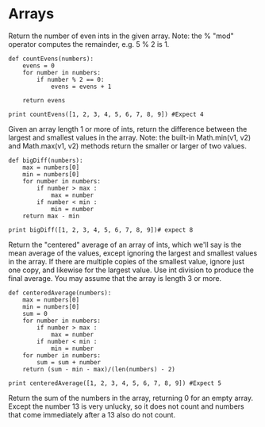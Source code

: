 # Arrays

Return the number of even ints in the given array. Note: the % "mod" operator computes the remainder, e.g. 5 % 2 is 1.
  ```
  def countEvens(numbers):
      evens = 0
      for number in numbers:
          if number % 2 == 0:
              evens = evens + 1

      return evens

  print countEvens([1, 2, 3, 4, 5, 6, 7, 8, 9]) #Expect 4
  ```

Given an array length 1 or more of ints, return the difference between the largest and smallest values in the array. Note: the built-in Math.min(v1, v2) and Math.max(v1, v2) methods return the smaller or larger of two values.
  ```
  def bigDiff(numbers):
      max = numbers[0]
      min = numbers[0]
      for number in numbers:
          if number > max :
              max = number
          if number < min :
              min = number
      return max - min

  print bigDiff([1, 2, 3, 4, 5, 6, 7, 8, 9])# expect 8
  ```

Return the "centered" average of an array of ints, which we'll say is the mean average of the values, except ignoring the largest and smallest values in the array. If there are multiple copies of the smallest value, ignore just one copy, and likewise for the largest value. Use int division to produce the final average. You may assume that the array is length 3 or more.
  ```
  def centeredAverage(numbers):
      max = numbers[0]
      min = numbers[0]
      sum = 0
      for number in numbers:
          if number > max :
              max = number
          if number < min :
              min = number
      for number in numbers:
          sum = sum + number
      return (sum - min - max)/(len(numbers) - 2)

  print centeredAverage([1, 2, 3, 4, 5, 6, 7, 8, 9]) #Expect 5
  ```
Return the sum of the numbers in the array, returning 0 for an empty array. Except the number 13 is very unlucky, so it does not count and numbers that come immediately after a 13 also do not count.
  ```

  ```
